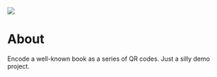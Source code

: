 <a href="https://paypal.me/benckx/2">
<img src="https://img.shields.io/badge/Donate-PayPal-green.svg"/>
</a>

# About

Encode a well-known book as a series of QR codes. Just a silly demo project.

